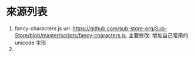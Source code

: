 # 來源列表
1. fancy-characters.js
url: https://github.com/sub-store-org/Sub-Store/blob/master/scripts/fancy-characters.js, 
主要修改: 增加自己常用的 unicode 字形
2. 
